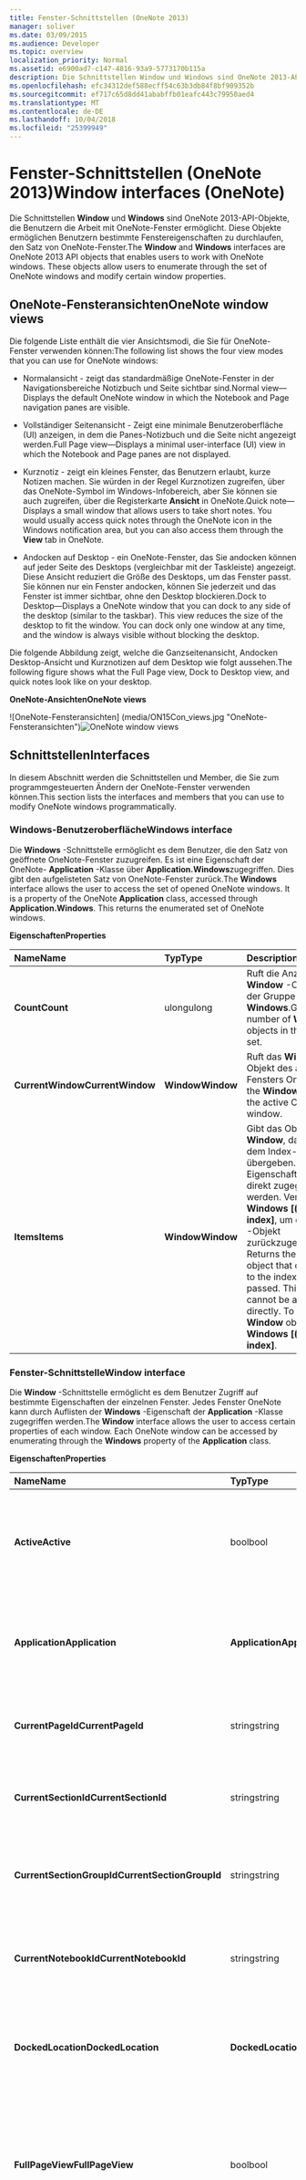 ```yaml
---
title: Fenster-Schnittstellen (OneNote 2013)
manager: soliver
ms.date: 03/09/2015
ms.audience: Developer
ms.topic: overview
localization_priority: Normal
ms.assetid: e6900ad7-c147-4816-93a9-5773170b115a
description: Die Schnittstellen Window und Windows sind OneNote 2013-API-Objekte, die Benutzern die Arbeit mit OneNote-Fenster ermöglicht. Diese Objekte ermöglichen Benutzern bestimmte Fenstereigenschaften zu durchlaufen, den Satz von OneNote-Fenster.
ms.openlocfilehash: efc34312def588ecff54c63b3db84f8bf909352b
ms.sourcegitcommit: ef717c65d8dd41ababffb01eafc443c79950aed4
ms.translationtype: MT
ms.contentlocale: de-DE
ms.lasthandoff: 10/04/2018
ms.locfileid: "25399949"
---
```

# <a name="window-interfaces-onenote"></a><span data-ttu-id="d1783-104">Fenster-Schnittstellen (OneNote 2013)</span><span class="sxs-lookup"><span data-stu-id="d1783-104">Window interfaces (OneNote)</span></span>

<span data-ttu-id="d1783-p102">Die Schnittstellen **Window** und **Windows** sind OneNote 2013-API-Objekte, die Benutzern die Arbeit mit OneNote-Fenster ermöglicht. Diese Objekte ermöglichen Benutzern bestimmte Fenstereigenschaften zu durchlaufen, den Satz von OneNote-Fenster.</span><span class="sxs-lookup"><span data-stu-id="d1783-p102">The **Window** and **Windows** interfaces are OneNote 2013 API objects that enables users to work with OneNote windows. These objects allow users to enumerate through the set of OneNote windows and modify certain window properties.</span></span> 
  
## <a name="onenote-window-views"></a><span data-ttu-id="d1783-107">OneNote-Fensteransichten</span><span class="sxs-lookup"><span data-stu-id="d1783-107">OneNote window views</span></span>

<span data-ttu-id="d1783-108">Die folgende Liste enthält die vier Ansichtsmodi, die Sie für OneNote-Fenster verwenden können:</span><span class="sxs-lookup"><span data-stu-id="d1783-108">The following list shows the four view modes that you can use for OneNote windows:</span></span> 
  
- <span data-ttu-id="d1783-109">Normalansicht - zeigt das standardmäßige OneNote-Fenster in der Navigationsbereiche Notizbuch und Seite sichtbar sind.</span><span class="sxs-lookup"><span data-stu-id="d1783-109">Normal view—Displays the default OneNote window in which the Notebook and Page navigation panes are visible.</span></span>
    
- <span data-ttu-id="d1783-110">Vollständiger Seitenansicht - Zeigt eine minimale Benutzeroberfläche (UI) anzeigen, in dem die Panes-Notizbuch und die Seite nicht angezeigt werden.</span><span class="sxs-lookup"><span data-stu-id="d1783-110">Full Page view—Displays a minimal user-interface (UI) view in which the Notebook and Page panes are not displayed.</span></span>
    
- <span data-ttu-id="d1783-p103">Kurznotiz - zeigt ein kleines Fenster, das Benutzern erlaubt, kurze Notizen machen. Sie würden in der Regel Kurznotizen zugreifen, über das OneNote-Symbol im Windows-Infobereich, aber Sie können sie auch zugreifen, über die Registerkarte **Ansicht** in OneNote.</span><span class="sxs-lookup"><span data-stu-id="d1783-p103">Quick note—Displays a small window that allows users to take short notes. You would usually access quick notes through the OneNote icon in the Windows notification area, but you can also access them through the **View** tab in OneNote.</span></span> 
    
- <span data-ttu-id="d1783-p104">Andocken auf Desktop - ein OneNote-Fenster, das Sie andocken können auf jeder Seite des Desktops (vergleichbar mit der Taskleiste) angezeigt. Diese Ansicht reduziert die Größe des Desktops, um das Fenster passt. Sie können nur ein Fenster andocken, können Sie jederzeit und das Fenster ist immer sichtbar, ohne den Desktop blockieren.</span><span class="sxs-lookup"><span data-stu-id="d1783-p104">Dock to Desktop—Displays a OneNote window that you can dock to any side of the desktop (similar to the taskbar). This view reduces the size of the desktop to fit the window. You can dock only one window at any time, and the window is always visible without blocking the desktop.</span></span> 
    
<span data-ttu-id="d1783-116">Die folgende Abbildung zeigt, welche die Ganzseitenansicht, Andocken Desktop-Ansicht und Kurznotizen auf dem Desktop wie folgt aussehen.</span><span class="sxs-lookup"><span data-stu-id="d1783-116">The following figure shows what the Full Page view, Dock to Desktop view, and quick notes look like on your desktop.</span></span>
  
<span data-ttu-id="d1783-117">**OneNote-Ansichten**</span><span class="sxs-lookup"><span data-stu-id="d1783-117">**OneNote views**</span></span>

<span data-ttu-id="d1783-118">![OneNote-Fensteransichten] (media/ON15Con_views.jpg "OneNote-Fensteransichten")</span><span class="sxs-lookup"><span data-stu-id="d1783-118">![OneNote window views](media/ON15Con_views.jpg "OneNote window views")</span></span>
  
## <a name="interfaces"></a><span data-ttu-id="d1783-119">Schnittstellen</span><span class="sxs-lookup"><span data-stu-id="d1783-119">Interfaces</span></span>

<span data-ttu-id="d1783-120">In diesem Abschnitt werden die Schnittstellen und Member, die Sie zum programmgesteuerten Ändern der OneNote-Fenster verwenden können.</span><span class="sxs-lookup"><span data-stu-id="d1783-120">This section lists the interfaces and members that you can use to modify OneNote windows programmatically.</span></span>
  
### <a name="windows-interface"></a><span data-ttu-id="d1783-121">Windows-Benutzeroberfläche</span><span class="sxs-lookup"><span data-stu-id="d1783-121">Windows interface</span></span>

<span data-ttu-id="d1783-p105">Die **Windows** -Schnittstelle ermöglicht es dem Benutzer, die den Satz von geöffnete OneNote-Fenster zuzugreifen. Es ist eine Eigenschaft der OneNote- **Application** -Klasse über **Application.Windows**zugegriffen. Dies gibt den aufgelisteten Satz von OneNote-Fenster zurück.</span><span class="sxs-lookup"><span data-stu-id="d1783-p105">The **Windows** interface allows the user to access the set of opened OneNote windows. It is a property of the OneNote **Application** class, accessed through **Application.Windows**. This returns the enumerated set of OneNote windows.</span></span> 
  
<span data-ttu-id="d1783-125">**Eigenschaften**</span><span class="sxs-lookup"><span data-stu-id="d1783-125">**Properties**</span></span>

|<span data-ttu-id="d1783-126">**Name**</span><span class="sxs-lookup"><span data-stu-id="d1783-126">**Name**</span></span>|<span data-ttu-id="d1783-127">**Typ**</span><span class="sxs-lookup"><span data-stu-id="d1783-127">**Type**</span></span>|<span data-ttu-id="d1783-128">**Description**</span><span class="sxs-lookup"><span data-stu-id="d1783-128">**Description**</span></span>|
|:-----|:-----|:-----|
|<span data-ttu-id="d1783-129">**Count**</span><span class="sxs-lookup"><span data-stu-id="d1783-129">**Count**</span></span> <br/> |<span data-ttu-id="d1783-130">ulong</span><span class="sxs-lookup"><span data-stu-id="d1783-130">ulong</span></span>  <br/> |<span data-ttu-id="d1783-131">Ruft die Anzahl der **Window** -Objekte in der Gruppe **Windows**.</span><span class="sxs-lookup"><span data-stu-id="d1783-131">Gets the number of **Window** objects in the **Windows** set.</span></span>  <br/> |
|<span data-ttu-id="d1783-132">**CurrentWindow**</span><span class="sxs-lookup"><span data-stu-id="d1783-132">**CurrentWindow**</span></span> <br/> |<span data-ttu-id="d1783-133">**Window**</span><span class="sxs-lookup"><span data-stu-id="d1783-133">**Window**</span></span> <br/> |<span data-ttu-id="d1783-134">Ruft das **Window** -Objekt des aktiven Fensters OneNote.</span><span class="sxs-lookup"><span data-stu-id="d1783-134">Gets the **Window** object of the active OneNote window.</span></span>  <br/> |
|<span data-ttu-id="d1783-135">**Items**</span><span class="sxs-lookup"><span data-stu-id="d1783-135">**Items**</span></span> <br/> |<span data-ttu-id="d1783-136">**Window**</span><span class="sxs-lookup"><span data-stu-id="d1783-136">**Window**</span></span> <br/> |<span data-ttu-id="d1783-p106">Gibt das Objekt **Window**, das entspricht dem Index-Wert übergeben. Diese Eigenschaft kann nicht direkt zugegriffen werden. Verwenden Sie **Windows [(uint) index]**, um ein **Window** -Objekt zurückzugeben.  </span><span class="sxs-lookup"><span data-stu-id="d1783-p106">Returns the **Window** object that corresponds to the index value passed. This property cannot be accessed directly. To return a **Window** object, use **Windows [(uint) index]**.  </span></span><br/> |
   
### <a name="window-interface"></a><span data-ttu-id="d1783-140">Fenster-Schnittstelle</span><span class="sxs-lookup"><span data-stu-id="d1783-140">Window interface</span></span>

<span data-ttu-id="d1783-p107">Die **Window** -Schnittstelle ermöglicht es dem Benutzer Zugriff auf bestimmte Eigenschaften der einzelnen Fenster. Jedes Fenster OneNote kann durch Auflisten der **Windows** -Eigenschaft der **Application** -Klasse zugegriffen werden.</span><span class="sxs-lookup"><span data-stu-id="d1783-p107">The **Window** interface allows the user to access certain properties of each window. Each OneNote window can be accessed by enumerating through the **Windows** property of the **Application** class.</span></span> 
  
<span data-ttu-id="d1783-143">**Eigenschaften**</span><span class="sxs-lookup"><span data-stu-id="d1783-143">**Properties**</span></span>

|<span data-ttu-id="d1783-144">**Name**</span><span class="sxs-lookup"><span data-stu-id="d1783-144">**Name**</span></span>|<span data-ttu-id="d1783-145">**Typ**</span><span class="sxs-lookup"><span data-stu-id="d1783-145">**Type**</span></span>|<span data-ttu-id="d1783-146">**Description**</span><span class="sxs-lookup"><span data-stu-id="d1783-146">**Description**</span></span>|
|:-----|:-----|:-----|
|<span data-ttu-id="d1783-147">**Active**</span><span class="sxs-lookup"><span data-stu-id="d1783-147">**Active**</span></span> <br/> |<span data-ttu-id="d1783-148">bool</span><span class="sxs-lookup"><span data-stu-id="d1783-148">bool</span></span>  <br/> |<span data-ttu-id="d1783-149">Dient zum Abrufen oder Festlegen eines Werts, das angibt, ob das Fenster das aktive Fenster OneNote.</span><span class="sxs-lookup"><span data-stu-id="d1783-149">Gets or sets a value that indicates whether the window is the active OneNote window.</span></span>  <br/> |
|<span data-ttu-id="d1783-150">**Application**</span><span class="sxs-lookup"><span data-stu-id="d1783-150">**Application**</span></span> <br/> |<span data-ttu-id="d1783-151">**Application**</span><span class="sxs-lookup"><span data-stu-id="d1783-151">**Application**</span></span> <br/> |<span data-ttu-id="d1783-152">Ruft das OneNote **Application** -Objekt, das dem Fenster zugeordnet ist.</span><span class="sxs-lookup"><span data-stu-id="d1783-152">Gets the OneNote **Application** object that is associated with the window.</span></span>  <br/> |
|<span data-ttu-id="d1783-153">**CurrentPageId**</span><span class="sxs-lookup"><span data-stu-id="d1783-153">**CurrentPageId**</span></span> <br/> |<span data-ttu-id="d1783-154">string</span><span class="sxs-lookup"><span data-stu-id="d1783-154">string</span></span>  <br/> |<span data-ttu-id="d1783-155">Ruft die Objekt-ID der aktiven OneNote-Seite des Fensters ab.</span><span class="sxs-lookup"><span data-stu-id="d1783-155">Gets the object ID of the active OneNote page of the window.</span></span>  <br/> |
|<span data-ttu-id="d1783-156">**CurrentSectionId**</span><span class="sxs-lookup"><span data-stu-id="d1783-156">**CurrentSectionId**</span></span> <br/> |<span data-ttu-id="d1783-157">string</span><span class="sxs-lookup"><span data-stu-id="d1783-157">string</span></span>  <br/> |<span data-ttu-id="d1783-158">Ruft die Objekt-ID des aktiven OneNote-Abschnitt des Fensters ab.</span><span class="sxs-lookup"><span data-stu-id="d1783-158">Gets the object ID of the active OneNote section of the window.</span></span>  <br/> |
|<span data-ttu-id="d1783-159">**CurrentSectionGroupId**</span><span class="sxs-lookup"><span data-stu-id="d1783-159">**CurrentSectionGroupId**</span></span> <br/> |<span data-ttu-id="d1783-160">string</span><span class="sxs-lookup"><span data-stu-id="d1783-160">string</span></span>  <br/> |<span data-ttu-id="d1783-161">Ruft die Objekt-ID der aktiven OneNote im Abschnittsgruppe des Fensters ab.</span><span class="sxs-lookup"><span data-stu-id="d1783-161">Gets the object ID of the active OneNote section group of the window.</span></span>  <br/> |
|<span data-ttu-id="d1783-162">**CurrentNotebookId**</span><span class="sxs-lookup"><span data-stu-id="d1783-162">**CurrentNotebookId**</span></span> <br/> |<span data-ttu-id="d1783-163">string</span><span class="sxs-lookup"><span data-stu-id="d1783-163">string</span></span>  <br/> |<span data-ttu-id="d1783-164">Ruft die Objekt-ID der aktiven OneNote-Notizbuch des Fensters ab.</span><span class="sxs-lookup"><span data-stu-id="d1783-164">Gets the object ID of the active OneNote notebook of the window.</span></span>  <br/> |
|<span data-ttu-id="d1783-165">**DockedLocation**</span><span class="sxs-lookup"><span data-stu-id="d1783-165">**DockedLocation**</span></span> <br/> |<span data-ttu-id="d1783-166">**DockedLocation**</span><span class="sxs-lookup"><span data-stu-id="d1783-166">**DockedLocation**</span></span> <br/> |<span data-ttu-id="d1783-167">Dient zum Abrufen oder Festlegen des angedockten Speicherorts des OneNote-Fensters.</span><span class="sxs-lookup"><span data-stu-id="d1783-167">Gets or sets the docked location of the OneNote window.</span></span>  <br/> |
|<span data-ttu-id="d1783-168">**FullPageView**</span><span class="sxs-lookup"><span data-stu-id="d1783-168">**FullPageView**</span></span> <br/> |<span data-ttu-id="d1783-169">bool</span><span class="sxs-lookup"><span data-stu-id="d1783-169">bool</span></span>  <br/> |<span data-ttu-id="d1783-170">Dient zum Abrufen oder Festlegen eines Werts, das angibt, ob das Fenster Ganzseitenansicht (minimaler Benutzeroberfläche anzeigen).</span><span class="sxs-lookup"><span data-stu-id="d1783-170">Gets or sets a value that indicates whether the window is in Full Page view (minimal UI view).</span></span>  <br/> |
|<span data-ttu-id="d1783-171">**SideNote**</span><span class="sxs-lookup"><span data-stu-id="d1783-171">**SideNote**</span></span> <br/> |<span data-ttu-id="d1783-172">bool</span><span class="sxs-lookup"><span data-stu-id="d1783-172">bool</span></span>  <br/> |<span data-ttu-id="d1783-173">Dient zum Abrufen oder Festlegen eines Werts, das angibt, ob das Fenster ein Kurznotiz Fenster ist.</span><span class="sxs-lookup"><span data-stu-id="d1783-173">Gets or sets a value that indicates whether the window is a quick note window.</span></span>  <br/> |
|<span data-ttu-id="d1783-174">**WindowHandle**</span><span class="sxs-lookup"><span data-stu-id="d1783-174">**WindowHandle**</span></span> <br/> |<span data-ttu-id="d1783-175">ulong</span><span class="sxs-lookup"><span data-stu-id="d1783-175">ulong</span></span>  <br/> |<span data-ttu-id="d1783-176">Ruft die ID Handle des OneNote-Fensters.</span><span class="sxs-lookup"><span data-stu-id="d1783-176">Gets the handle ID of the OneNote window.</span></span>  <br/> |
   
<span data-ttu-id="d1783-177">**Methoden**</span><span class="sxs-lookup"><span data-stu-id="d1783-177">**Methods**</span></span>
  
<span data-ttu-id="d1783-178">Die folgenden Methoden der **Window** -Schnittstelle können Sie angegebenen Objekten in OneNote-Fensters oder zum angegebenen URLs navigieren.</span><span class="sxs-lookup"><span data-stu-id="d1783-178">You can use the following methods of the **Window** interface to navigate to specified objects in the OneNote window or to specified URLs.</span></span> 
  
<span data-ttu-id="d1783-179">**NavigateTo**</span><span class="sxs-lookup"><span data-stu-id="d1783-179">**NavigateTo**</span></span>

|||
|:-----|:-----|
|<span data-ttu-id="d1783-180">**Beschreibung**</span><span class="sxs-lookup"><span data-stu-id="d1783-180">**Description**</span></span> <br/> |<span data-ttu-id="d1783-p108">Navigiert zu dem angegebenen Objekt in der OneNote-Fenster. Beispielsweise können Sie die Abschnitte, Seiten und Gliederung Schemaelemente in Seiten navigieren.</span><span class="sxs-lookup"><span data-stu-id="d1783-p108">Navigates to the specified object in the OneNote window. For example, you can navigate to sections, pages, and outline elements within pages.</span></span>  <br/> |
|<span data-ttu-id="d1783-183">**Syntax**</span><span class="sxs-lookup"><span data-stu-id="d1783-183">**Syntax**</span></span> <br/> | <span data-ttu-id="d1783-184">`HRESULT NavigateTo(`           ` [in]BSTR bstrHierarchyObjectID, `           ` [in]BSTR bstrObjectID); `</span><span class="sxs-lookup"><span data-stu-id="d1783-184"></span></span> <br/> |
|<span data-ttu-id="d1783-185">**Parameter**</span><span class="sxs-lookup"><span data-stu-id="d1783-185">**Parameters**</span></span> <br/> | <span data-ttu-id="d1783-p109">_bstrHierarchyObjectID_- der Hierarchie OneNote-ID des Objekts, zu dem navigiert werden soll. Die Objekt-ID kann eine OneNote-Notizbuch, Abschnitt, Abschnittsgruppe oder Seite verweisen. </span><span class="sxs-lookup"><span data-stu-id="d1783-p109">_bstrHierarchyObjectID_—The hierarchy OneNote ID of the object you want to navigate to. The object ID can reference a OneNote notebook, section, section group, or page.  </span></span><br/>  <span data-ttu-id="d1783-p110">_bstrObjectID_- die OneNote-ID des Objekts innerhalb einer OneNote-Seite zu navigieren. Dieser Parameter wird festgelegt, wenn der Benutzer nicht auf ein bestimmtes Objekt auf einer Seite navigieren möchten, auf Null. </span><span class="sxs-lookup"><span data-stu-id="d1783-p110">_bstrObjectID_—The OneNote ID of the specific object to navigate to within a OneNote page. If the user does not want to navigate to a specific object on a page, this parameter is set to null.  </span></span><br/> |
   
<span data-ttu-id="d1783-190">**NavigateToUrl**</span><span class="sxs-lookup"><span data-stu-id="d1783-190">**NavigateToUrl**</span></span>

|||
|:-----|:-----|
|<span data-ttu-id="d1783-191">**Beschreibung**</span><span class="sxs-lookup"><span data-stu-id="d1783-191">**Description**</span></span> <br/> |<span data-ttu-id="d1783-192">Wenn einen Link OneNote übergeben (Onenote: / /), wird das OneNote-Fenster auf den entsprechenden Speicherort in OneNote geöffnet.</span><span class="sxs-lookup"><span data-stu-id="d1783-192">If passed a OneNote link (onenote://), opens the OneNote window to the corresponding location in OneNote.</span></span> <span data-ttu-id="d1783-193">Wenn der Link eine externe Verknüpfung, wie https:// oder file:///, ist wird jedoch ein Sicherheitsdialogfeld angezeigt.</span><span class="sxs-lookup"><span data-stu-id="d1783-193">However, if the link is an external link, such as https:// or file://, a security dialog box will appear.</span></span> <span data-ttu-id="d1783-194">Bei Kündigung OneNote versucht, um den Link zu öffnen, und ein HResult.hrObjectDoesNotExist-Fehler zurückgegeben.</span><span class="sxs-lookup"><span data-stu-id="d1783-194">Upon dismissal, OneNote attempts to open up the link and an HResult.hrObjectDoesNotExist error is returned.</span></span>  <br/> |
|<span data-ttu-id="d1783-195">**Syntax**</span><span class="sxs-lookup"><span data-stu-id="d1783-195">**Syntax**</span></span> <br/> | <span data-ttu-id="d1783-196">`HRESULT NavigateToUrl (`           ` [in]BSTR bstrUrl); `</span><span class="sxs-lookup"><span data-stu-id="d1783-196"></span></span> <br/> |
|<span data-ttu-id="d1783-197">**Parameter**</span><span class="sxs-lookup"><span data-stu-id="d1783-197">**Parameters**</span></span> <br/> | <span data-ttu-id="d1783-198">_bstrUrl_- die URL zu navigieren.</span><span class="sxs-lookup"><span data-stu-id="d1783-198">_bstrUrl_—The URL to navigate to.</span></span>  <br/> |
   
<span data-ttu-id="d1783-199">**SetDockedLocation**</span><span class="sxs-lookup"><span data-stu-id="d1783-199">**SetDockedLocation**</span></span>

|||
|:-----|:-----|
|<span data-ttu-id="d1783-200">**Beschreibung**</span><span class="sxs-lookup"><span data-stu-id="d1783-200">**Description**</span></span> <br/> |<span data-ttu-id="d1783-201">Das Fenster von **dockLocation** und den Monitor am **ptMonitor**angegebene Position angedockt.</span><span class="sxs-lookup"><span data-stu-id="d1783-201">Docks the window to the location specified by **dockLocation** and the monitor at **ptMonitor**.</span></span>  <br/> |
|<span data-ttu-id="d1783-202">**Syntax**</span><span class="sxs-lookup"><span data-stu-id="d1783-202">**Syntax**</span></span> <br/> | <span data-ttu-id="d1783-203">`HRESULT SetDockedLocation`(           `[in] DockLocation dockLocation,`           `[in] POINT ptMonitor);`</span><span class="sxs-lookup"><span data-stu-id="d1783-203"></span></span> <br/> |
|<span data-ttu-id="d1783-204">**Parameter**</span><span class="sxs-lookup"><span data-stu-id="d1783-204">**Parameters**</span></span> <br/> | <span data-ttu-id="d1783-205">_dockLocation_ - gibt die angedockte Position eines Fensters OneNote 2013.</span><span class="sxs-lookup"><span data-stu-id="d1783-205">_dockLocation_ - Indicates the docked location of a OneNote 2013 window.</span></span>  <br/>  <span data-ttu-id="d1783-206">_ptMonitor_ - (Optional) gibt an, dass in x-und y-Koordinaten, die das Fenster Überwachen verankert werden sollte.</span><span class="sxs-lookup"><span data-stu-id="d1783-206">_ptMonitor_ - (Optional) Indicates in x,y co-ordinates which monitor the window should be docked to.</span></span>  <br/> |
   
## <a name="example"></a><span data-ttu-id="d1783-207">Beispiel</span><span class="sxs-lookup"><span data-stu-id="d1783-207">Example</span></span>

<span data-ttu-id="d1783-p112">Der folgende Code durchläuft die OneNote-Fenster, ein angedocktes Fenster zu erhalten. Wenn kein angedocktes Fenster vorhanden ist, wird im Beispiel wird das aktive Fenster angedockt. Wenn kein aktives Fenster vorhanden ist, erstellt der Code ein neues angedocktes Fenster.</span><span class="sxs-lookup"><span data-stu-id="d1783-p112">The following code iterates through the OneNote windows to find a docked window. If no docked window exists, the example docks the active window. If no active window exists, the code creates a new docked window.</span></span>
  
```cs
using System;
using System.Diagnostics;
using Microsoft.Office.Interop.OneNote;
namespace SampleWND
{
    class DockOneNoteWindow
    {
        static void Main(string[] args)
        {
            Microsoft.Office.Interop.OneNote.Application app = new Microsoft.Office.Interop.OneNote.Application();
            // Search through all OneNote windows for a docked window and activate it.
            bool foundDockedWND = false;
            for (int i = 0; i < app.Windows.Count; i++)
            {
                if (app.Windows[(uint) i].DockedLocation != DockLocation.dlNone)
                {
                    foundDockedWND = true;
                    app.Windows[(uint) i].Active = true;
                }
            }
            
            // If no docked window exists, dock the active window.
            if (!foundDockedWND && (app.Windows.Count > 0))
                app.Windows.CurrentWindow.DockedLocation = DockLocation.dlDefault;
            // If no active window exists, create a new docked window.
            if (app.Windows.Count < 1)
            {
                Process oneProc = new Process();
                oneProc.StartInfo.FileName = "onenote.exe";
                oneProc.StartInfo.Arguments = "/docked";
                oneProc.Start();
            }
        }
    }
}

```

## <a name="see-also"></a><span data-ttu-id="d1783-211">Siehe auch</span><span class="sxs-lookup"><span data-stu-id="d1783-211">See also</span></span>

- [<span data-ttu-id="d1783-212">OneNote-Entwicklerreferenz</span><span class="sxs-lookup"><span data-stu-id="d1783-212">OneNote developer reference</span></span>](onenote-developer-reference.md)

